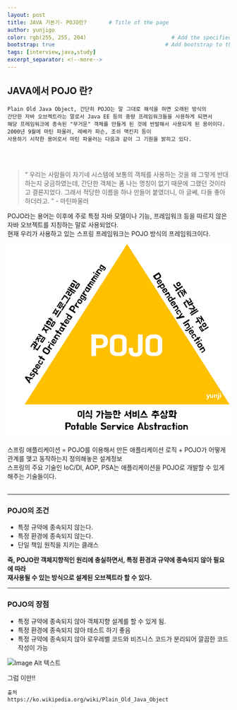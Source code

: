 ```yaml
---
layout: post
title: JAVA 기본기- POJO란?       # Title of the page
author: yunjigo                   
color: rgb(255, 255, 204)                           # Add the specified color as feature image, and change link colors in post
bootstrap: true                                   # Add bootstrap to the page
tags: [interview,java,study]
excerpt_separator: <!--more-->
---
```


## JAVA에서 POJO 란? <br>

    Plain Old Java Object, 간단히 POJO는 말 그대로 해석을 하면 오래된 방식의 
    간단한 자바 오브젝트라는 말로서 Java EE 등의 중량 프레임워크들을 사용하게 되면서   
    해당 프레임워크에 종속된 "무거운" 객체를 만들게 된 것에 반발해서 사용되게 된 용어이다.   
    2000년 9월에 마틴 파울러, 레베카 파슨, 조쉬 맥킨지 등이   
    사용하기 시작한 용어로서 마틴 파울러는 다음과 같이 그 기원을 밝히고 있다.   

<br> <br>
       

> “	우리는 사람들이 자기네 시스템에 보통의 객체를 사용하는 것을 왜 그렇게 반대하는지 궁금하였는데, 간단한 객체는 폼 나는 명칭이 없기 때문에 그랬던 것이라고 결론지었다. 그래서 적당한 이름을 하나 만들어 붙였더니, 아 글쎄, 다들 좋아하더라고.	” - 마틴파울러

POJO라는 용어는 이후에 주로 특정 자바 모델이나 기능, 프레임워크 등을 따르지 않은 자바 오브젝트를 지칭하는 말로 사용되었다.    
현재 우리가 사용하고 있는 스프링 프레임워크는 POJO 방식의 프레임워크이다.     


![Image Alt POJO](/img/study/POJO.png)



스프링 애플리케이션 = POJO를 이용해서 만든 애플리케이션 로직 + POJO가 어떻게 관계를 맺고 동작하는지 정의해놓은 설계정보<br>
스프링의 주요 기술인 IoC/DI, AOP, PSA는 애플리케이션을 POJO로 개발할 수 있게 해주는 기술들이다.<br><br>


------

### POJO의 조건 
 - 특정 규약에 종속되지 않는다.
 - 특정 환경에 종속되지 않는다.
 - 단일 책임 원칙을 지키는 클래스

<b>즉, POJO란 객체지향적인 원리에 충실하면서, 특정 환경과 규약에 종속되지 않아 필요에 따라    
재사용될 수 있는 방식으로 설계된 오브젝트라 할 수 있다.</b>

------



### POJO의 장점
 - 특정 규약에 종속되지 않아 객체지향 설계를 할 수 있게 됨. 
 - 특정 환경에 종속되지 않아 테스트 하기 좋음
 - 특정 규약에 종속되지 않아 로우레벨 코드와 비즈니스 코드가 분리되어 깔끔한 코드 작성이 가능



![Image Alt 텍스트](http://app.jjalbang.today/jj1G9.gif)

그럼 이만!!

    출처
    https://ko.wikipedia.org/wiki/Plain_Old_Java_Object
